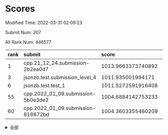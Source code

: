 # Scores

Modified Time: 2022-03-31 02:09:23

Submit Num: 207

All Rank Num: 446577

| rank |               submit               |       score        |       sigma        | pk_num |
| :--- | :--------------------------------- | :----------------- | :----------------- | :----- |
| 1    | cpp.21_12_24.submission-2b2ea0d7   | 1013.9663373740892 | 0.8196503744604539 | 8629   |
| 3    | jsonzb.test.submission_level_4     | 1011.935001994171  | 0.8195439770566957 | 8630   |
| 6    | jsonzb.test.test_1                 | 1011.5272591916408 | 0.7787388875975569 | 8630   |
| 55   | cpp.2022_01_09.submission-5b0e3de2 | 1004.6884142753233 | 0.7287794782567383 | 8631   |
| 60   | cpp.2022_01_09.submission-816672bd | 1004.3603355460209 | 0.7037982102460733 | 8630   |


<details>
<summary>全部</summary>

| rank |                 submit                 |       score        |       sigma        | pk_num |
| :--- | :------------------------------------- | :----------------- | :----------------- | :----- |
| 1    | cpp.21_12_24.submission-2b2ea0d7       | 1013.9663373740892 | 0.8196503744604539 | 8629   |
| 2    | gobigger.level_3.submission_level_3_40 | 1012.139437185503  | 0.7775880240963013 | 8628   |
| 3    | jsonzb.test.submission_level_4         | 1011.935001994171  | 0.8195439770566957 | 8630   |
| 4    | gobigger.level_3.submission_level_3_3  | 1011.8737401949737 | 0.782547928582767  | 8629   |
| 5    | gobigger.level_3.submission_level_3_33 | 1011.7998023618621 | 0.7728412443732269 | 8628   |
| 6    | jsonzb.test.test_1                     | 1011.5272591916408 | 0.7787388875975569 | 8630   |
| 7    | gobigger.level_3.submission_level_3_5  | 1011.3921284388589 | 0.7607504302961852 | 8628   |
| 8    | gobigger.level_3.submission_level_3_0  | 1011.1509943487524 | 0.7648255691925335 | 8632   |
| 9    | gobigger.level_3.submission_level_3_39 | 1010.7488073196876 | 0.7496578376287456 | 8630   |
| 10   | gobigger.level_3.submission_level_3_4  | 1010.6989156182733 | 0.7593239990505725 | 8633   |
| 11   | gobigger.level_3.submission_level_3_17 | 1010.6916987397166 | 0.7706953261475014 | 8628   |
| 12   | gobigger.level_3.submission_level_3_23 | 1010.6785216580607 | 0.7560315978390152 | 8635   |
| 13   | gobigger.level_3.submission_level_3_2  | 1010.5576509880832 | 0.7677416020808705 | 8621   |
| 14   | gobigger.level_3.submission_level_3_15 | 1010.5549611573769 | 0.778408115872967  | 8632   |
| 15   | gobigger.level_3.submission_level_3_9  | 1010.5303848677889 | 0.7608937800162505 | 8634   |
| 16   | gobigger.level_3.submission_level_3_11 | 1010.516410518074  | 0.7662018749364391 | 8633   |
| 17   | gobigger.level_3.submission_level_3_19 | 1010.4263019806255 | 0.7620389862080157 | 8636   |
| 18   | gobigger.level_3.submission_level_3_41 | 1010.3853242225271 | 0.7707953285822126 | 8629   |
| 19   | gobigger.level_3.submission_level_3_26 | 1010.3772243072094 | 0.7406614843009179 | 8635   |
| 20   | gobigger.level_3.submission_level_3_47 | 1010.366673000295  | 0.7728061302005645 | 8631   |
| 21   | gobigger.level_3.submission_level_3_27 | 1010.3125151766096 | 0.7389332207956656 | 8631   |
| 22   | gobigger.level_3.submission_level_3_44 | 1010.2435353668809 | 0.7725071217279503 | 8628   |
| 23   | gobigger.level_3.submission_level_3_34 | 1010.2234258543516 | 0.7472754786299145 | 8635   |
| 24   | gobigger.level_3.submission_level_3_21 | 1010.1625892291684 | 0.7503496937726869 | 8625   |
| 25   | gobigger.level_3.submission_level_3_31 | 1010.161026576094  | 0.7651719056382175 | 8630   |
| 26   | gobigger.level_3.submission_level_3_45 | 1010.1297370164347 | 0.7517698375113744 | 8633   |
| 27   | gobigger.level_3.submission_level_3_25 | 1010.1036441710896 | 0.7586983061643354 | 8626   |
| 28   | gobigger.level_3.submission_level_3_49 | 1009.9606827457638 | 0.7612530209913337 | 8627   |
| 29   | gobigger.level_3.submission_level_3_29 | 1009.8504912119892 | 0.7613442920431023 | 8626   |
| 30   | gobigger.level_3.submission_level_3_35 | 1009.792621752192  | 0.7603648996467511 | 8625   |
| 31   | gobigger.level_3.submission_level_3_18 | 1009.7818680058379 | 0.7488257268952011 | 8636   |
| 32   | gobigger.level_3.submission_level_3_48 | 1009.6988963800168 | 0.7382927069914125 | 8628   |
| 33   | gobigger.level_3.submission_level_3_13 | 1009.6304071731539 | 0.7745473297481602 | 8630   |
| 34   | gobigger.level_3.submission_level_3_43 | 1009.6163870166178 | 0.7685561661402222 | 8630   |
| 35   | gobigger.level_3.submission_level_3_37 | 1009.5590627995253 | 0.7600493726095936 | 8632   |
| 36   | gobigger.level_3.submission_level_3_16 | 1009.5281423399754 | 0.7497349811863055 | 8628   |
| 37   | gobigger.level_3.submission_level_3_14 | 1009.494565758321  | 0.7455957180494945 | 8631   |
| 38   | gobigger.level_3.submission_level_3_46 | 1009.4785712002871 | 0.7498046483522712 | 8637   |
| 39   | gobigger.level_3.submission_level_3_24 | 1009.4481845094652 | 0.7566212193628342 | 8622   |
| 40   | gobigger.level_3.submission_level_3_32 | 1009.3706211006989 | 0.7514519811550876 | 8634   |
| 41   | gobigger.level_3.submission_level_3_6  | 1009.302292197118  | 0.7361690850857243 | 8628   |
| 42   | gobigger.level_3.submission_level_3_7  | 1009.2717094293462 | 0.7693045866076144 | 8630   |
| 43   | gobigger.level_3.submission_level_3_12 | 1009.2006989445763 | 0.7694375460535285 | 8634   |
| 44   | gobigger.level_3.submission_level_3_22 | 1009.2006854055973 | 0.7585820698390746 | 8624   |
| 45   | gobigger.level_3.submission_level_3_28 | 1009.1951902759839 | 0.7629736683784164 | 8631   |
| 46   | gobigger.level_3.submission_level_3_10 | 1009.0053549862773 | 0.7489873041704016 | 8632   |
| 47   | gobigger.level_3.submission_level_3_20 | 1008.8841679282267 | 0.7466005950192506 | 8626   |
| 48   | gobigger.level_3.submission_level_3_36 | 1008.809608515918  | 0.7342802514221531 | 8633   |
| 49   | gobigger.level_3.submission_level_3_8  | 1008.7922477625742 | 0.730523656198434  | 8627   |
| 50   | gobigger.level_3.submission_level_3_30 | 1008.7905132591433 | 0.7275749111856191 | 8631   |
| 51   | gobigger.level_3.submission_level_3_1  | 1008.6429385792513 | 0.7458096308667875 | 8631   |
| 52   | gobigger.level_3.submission_level_3_42 | 1008.5032458328742 | 0.7602611569935395 | 8628   |
| 53   | gobigger.level_3.submission_level_3_38 | 1008.4368148540578 | 0.741954441976469  | 8628   |
| 54   | gobigger.level_1.submission_level_1_43 | 1004.9985640711634 | 0.7171586761623248 | 8635   |
| 55   | cpp.2022_01_09.submission-5b0e3de2     | 1004.6884142753233 | 0.7287794782567383 | 8631   |
| 56   | gobigger.level_1.submission_level_1_27 | 1004.547201347549  | 0.7161731856799851 | 8631   |
| 57   | gobigger.level_1.submission_level_1_9  | 1004.526787428768  | 0.7177062857099776 | 8628   |
| 58   | gobigger.level_1.submission_level_1_0  | 1004.5109555126085 | 0.7209785550742388 | 8632   |
| 59   | gobigger.level_1.submission_level_1_39 | 1004.425237208762  | 0.7266546427516068 | 8630   |
| 60   | cpp.2022_01_09.submission-816672bd     | 1004.3603355460209 | 0.7037982102460733 | 8630   |
| 61   | gobigger.level_1.submission_level_1_5  | 1004.2587643257366 | 0.7216712195558517 | 8628   |
| 62   | gobigger.level_1.submission_level_1_19 | 1004.1164152655832 | 0.7099677922350421 | 8625   |
| 63   | gobigger.level_1.submission_level_1_7  | 1003.9260916457515 | 0.7201701282732154 | 8628   |
| 64   | gobigger.level_1.submission_level_1_11 | 1003.9137455385373 | 0.7239604149112518 | 8631   |
| 65   | gobigger.level_1.submission_level_1_14 | 1003.9001162314709 | 0.7257899558170152 | 8630   |
| 66   | gobigger.level_1.submission_level_1_34 | 1003.8836933237515 | 0.7221098360234858 | 8625   |
| 67   | gobigger.level_1.submission_level_1_36 | 1003.8511928024712 | 0.7137900636374728 | 8632   |
| 68   | gobigger.level_1.submission_level_1_41 | 1003.7926589399549 | 0.7147592897776984 | 8630   |
| 69   | gobigger.level_1.submission_level_1_35 | 1003.7756289301925 | 0.7163479643154789 | 8631   |
| 70   | gobigger.level_1.submission_level_1_33 | 1003.7752014806315 | 0.7308712952543146 | 8629   |
| 71   | gobigger.level_1.submission_level_1_15 | 1003.7602661264796 | 0.7195039984961318 | 8631   |
| 72   | gobigger.level_1.submission_level_1_44 | 1003.6644431743406 | 0.7140604227126263 | 8625   |
| 73   | gobigger.level_1.submission_level_1_30 | 1003.6276739058318 | 0.720713913425192  | 8632   |
| 74   | gobigger.level_1.submission_level_1_17 | 1003.6165323238844 | 0.7231804510111737 | 8632   |
| 75   | gobigger.level_1.submission_level_1_42 | 1003.5954134319906 | 0.7179082429418    | 8629   |
| 76   | gobigger.level_1.submission_level_1_20 | 1003.5953689298684 | 0.7153585437398886 | 8623   |
| 77   | gobigger.level_1.submission_level_1_37 | 1003.543767846829  | 0.7128754655948268 | 8629   |
| 78   | gobigger.level_1.submission_level_1_8  | 1003.5314313453508 | 0.72072818914541   | 8631   |
| 79   | gobigger.level_1.submission_level_1_12 | 1003.496450246523  | 0.7135804384586312 | 8629   |
| 80   | gobigger.level_1.submission_level_1_29 | 1003.4923722451513 | 0.7347277706438566 | 8635   |
| 81   | gobigger.level_1.submission_level_1_18 | 1003.4449627897133 | 0.7193399142850694 | 8633   |
| 82   | gobigger.level_1.submission_level_1_49 | 1003.4354784691875 | 0.7207650817065744 | 8636   |
| 83   | gobigger.level_1.submission_level_1_31 | 1003.4169828550772 | 0.7124849399976318 | 8628   |
| 84   | gobigger.level_1.submission_level_1_48 | 1003.4104310059699 | 0.7161968674311227 | 8630   |
| 85   | gobigger.level_1.submission_level_1_10 | 1003.3988130970918 | 0.7186865845011838 | 8628   |
| 86   | gobigger.level_1.submission_level_1_4  | 1003.3871581742279 | 0.7172115378532664 | 8626   |
| 87   | gobigger.level_1.submission_level_1_1  | 1003.3438646968048 | 0.7164735997188396 | 8627   |
| 88   | gobigger.level_1.submission_level_1_28 | 1003.3060886395665 | 0.7188529791379581 | 8630   |
| 89   | gobigger.level_1.submission_level_1_47 | 1003.1498741839674 | 0.7107115649035811 | 8626   |
| 90   | gobigger.level_1.submission_level_1_26 | 1002.9181904066157 | 0.7077146327797188 | 8628   |
| 91   | gobigger.level_1.submission_level_1_40 | 1002.877045926564  | 0.7179507792815764 | 8629   |
| 92   | gobigger.level_1.submission_level_1_16 | 1002.8460838096611 | 0.7045715581176588 | 8631   |
| 93   | gobigger.level_1.submission_level_1_23 | 1002.8308289888449 | 0.7222708597883828 | 8628   |
| 94   | gobigger.level_1.submission_level_1_13 | 1002.790442532372  | 0.7097429972748988 | 8629   |
| 95   | gobigger.level_1.submission_level_1_38 | 1002.7537832961771 | 0.7142912184596794 | 8629   |
| 96   | gobigger.level_1.submission_level_1_6  | 1002.7395074796437 | 0.7109321871456902 | 8631   |
| 97   | gobigger.level_1.submission_level_1_22 | 1002.6152261261597 | 0.7116879565074952 | 8628   |
| 98   | gobigger.level_1.submission_level_1_24 | 1002.6133823046302 | 0.7222973518823255 | 8629   |
| 99   | gobigger.level_1.submission_level_1_32 | 1002.4774365661277 | 0.7175558467192087 | 8628   |
| 100  | gobigger.level_1.submission_level_1_25 | 1002.4524429153726 | 0.7058985101538489 | 8632   |
| 101  | gobigger.level_1.submission_level_1_2  | 1002.4202249468017 | 0.7125933099539039 | 8625   |
| 102  | gobigger.level_1.submission_level_1_46 | 1002.3825252757719 | 0.7188873511965762 | 8630   |
| 103  | gobigger.level_1.submission_level_1_3  | 1002.1673488700363 | 0.7175630403878813 | 8629   |
| 104  | gobigger.level_1.submission_level_1_21 | 1002.028764401954  | 0.7049867525620614 | 8628   |
| 105  | gobigger.level_1.submission_level_1_45 | 1001.6165862002982 | 0.7164583990671286 | 8631   |
| 106  | gobigger.random.submission_random_12   | 997.6687615605498  | 0.7065888723222592 | 8625   |
| 107  | gobigger.random.submission_random_10   | 997.4059476248574  | 0.7008720236824306 | 8632   |
| 108  | gobigger.random.submission_random_22   | 996.9929896618596  | 0.7029913003505829 | 8628   |
| 109  | gobigger.random.submission_random_41   | 996.9182331864698  | 0.6977544341673586 | 8632   |
| 110  | gobigger.random.submission_random_1    | 996.8195327419332  | 0.7190471465023993 | 8630   |
| 111  | gobigger.random.submission_random_18   | 996.7989134916731  | 0.7034042339780876 | 8632   |
| 112  | gobigger.random.submission_random_44   | 996.6192830663314  | 0.710545887442181  | 8628   |
| 113  | gobigger.random.submission_random_2    | 996.5495599393591  | 0.7133714365632736 | 8632   |
| 114  | gobigger.random.submission_random_7    | 996.4311187008284  | 0.6922135589561502 | 8633   |
| 115  | gobigger.random.submission_random_3    | 996.3581434593176  | 0.7246360489848945 | 8634   |
| 116  | gobigger.random.submission_random_42   | 996.3350681815226  | 0.7097882242320106 | 8632   |
| 117  | gobigger.random.submission_random_15   | 996.2860268928517  | 0.7172325235946772 | 8628   |
| 118  | gobigger.random.submission_random_4    | 996.2579333679398  | 0.7134547279081185 | 8622   |
| 119  | gobigger.random.submission_random_40   | 996.2249583641737  | 0.7225443846023698 | 8621   |
| 120  | gobigger.random.submission_random_34   | 996.1968575749962  | 0.7085046155030481 | 8630   |
| 121  | gobigger.random.submission_random_30   | 996.1884862748377  | 0.7303209178310089 | 8628   |
| 122  | gobigger.random.submission_random_49   | 996.1864584366907  | 0.7027704813800396 | 8628   |
| 123  | gobigger.random.submission_random_23   | 996.17932365996    | 0.7066411845196143 | 8631   |
| 124  | gobigger.random.submission_random_37   | 996.1508253381099  | 0.7116357782280449 | 8627   |
| 125  | gobigger.random.submission_random_11   | 996.1416445831865  | 0.7078722255551786 | 8629   |
| 126  | gobigger.random.submission_random_45   | 996.1283987570916  | 0.7106963938470471 | 8626   |
| 127  | gobigger.random.submission_random_35   | 996.0772217784547  | 0.7078638091522056 | 8630   |
| 128  | gobigger.random.submission_random_25   | 996.0541350393546  | 0.7179657847077643 | 8630   |
| 129  | gobigger.random.submission_random_9    | 996.0500492905435  | 0.7247769255706998 | 8630   |
| 130  | gobigger.random.submission_random_20   | 996.0059975501389  | 0.7095887958766119 | 8632   |
| 131  | gobigger.random.submission_random_14   | 995.9745213181777  | 0.7081886266752336 | 8628   |
| 132  | gobigger.random.submission_random_43   | 995.9528640539194  | 0.7120970427055062 | 8624   |
| 133  | gobigger.random.submission_random_24   | 995.8989578701219  | 0.7259789371734963 | 8630   |
| 134  | gobigger.random.submission_random_31   | 995.817824574781   | 0.7099435157259245 | 8629   |
| 135  | gobigger.random.submission_random_32   | 995.7669006622164  | 0.7123522258839131 | 8629   |
| 136  | gobigger.random.submission_random_29   | 995.7271651978423  | 0.6940913066005243 | 8628   |
| 137  | gobigger.random.submission_random_0    | 995.6751078543002  | 0.7125956699192795 | 8632   |
| 138  | gobigger.random.submission_random_46   | 995.6641970366437  | 0.7151630693082537 | 8631   |
| 139  | gobigger.random.submission_random_48   | 995.6390892813022  | 0.7056047156782108 | 8629   |
| 140  | gobigger.random.submission_random_13   | 995.5883179533431  | 0.7073643666727376 | 8629   |
| 141  | gobigger.random.submission_random_39   | 995.5833612235953  | 0.7303381257551158 | 8627   |
| 142  | gobigger.random.submission_random_19   | 995.487926080076   | 0.7026678211784317 | 8633   |
| 143  | gobigger.random.submission_random_16   | 995.3579814626323  | 0.7034624499858843 | 8633   |
| 144  | gobigger.random.submission_random_47   | 995.2809564826018  | 0.7301096733756822 | 8631   |
| 145  | gobigger.random.submission_random_8    | 995.2789597966828  | 0.7183580517087261 | 8631   |
| 146  | gobigger.random.submission_random_33   | 995.2409833926934  | 0.7124530065305881 | 8630   |
| 147  | gobigger.random.submission_random_28   | 995.1747221361147  | 0.7085343633789561 | 8631   |
| 148  | gobigger.random.submission_random_26   | 995.1178948408707  | 0.7079082544475039 | 8634   |
| 149  | gobigger.random.submission_random_5    | 995.0771154612853  | 0.7159302071135615 | 8637   |
| 150  | gobigger.random.submission_random_6    | 995.0299698557869  | 0.7106582187381658 | 8630   |
| 151  | gobigger.random.submission_random_27   | 994.8686512050526  | 0.7050513716052937 | 8631   |
| 152  | gobigger.random.submission_random_38   | 994.633954747407   | 0.72078314912437   | 8631   |
| 153  | gobigger.random.submission_random_17   | 994.5433819684819  | 0.7226744246907841 | 8629   |
| 154  | gobigger.random.submission_random_36   | 994.3789699175719  | 0.7027628819788205 | 8632   |
| 155  | gobigger.random.submission_random_21   | 994.3672601901928  | 0.7131036249792643 | 8622   |
| 156  | gobigger.level_2.submission_level_2_30 | 993.9634335207412  | 0.7295029166632088 | 8630   |
| 157  | gobigger.level_2.submission_level_2_24 | 993.9120574116178  | 0.7367252620429037 | 8631   |
| 158  | gobigger.level_2.submission_level_2_23 | 993.6612383885924  | 0.7349111256063376 | 8626   |
| 159  | gobigger.level_2.submission_level_2_6  | 993.6514465381655  | 0.7560629744236753 | 8626   |
| 160  | gobigger.level_2.submission_level_2_34 | 993.3535726588473  | 0.7328845268297742 | 8628   |
| 161  | gobigger.level_2.submission_level_2_9  | 993.2153606614759  | 0.7462892947930502 | 8625   |
| 162  | gobigger.level_2.submission_level_2_47 | 993.2013716615958  | 0.729935644854356  | 8631   |
| 163  | gobigger.level_2.submission_level_2_45 | 993.1992495571551  | 0.7236650640592718 | 8627   |
| 164  | gobigger.level_2.submission_level_2_19 | 993.187203588266   | 0.7380380161314414 | 8635   |
| 165  | gobigger.level_2.submission_level_2_31 | 993.0122797016626  | 0.7370944607471308 | 8631   |
| 166  | gobigger.level_2.submission_level_2_4  | 992.9133443063536  | 0.7324873128085158 | 8630   |
| 167  | gobigger.level_2.submission_level_2_42 | 992.9051923553621  | 0.7353169014696374 | 8630   |
| 168  | gobigger.level_2.submission_level_2_1  | 992.8412023732096  | 0.7285345260551604 | 8633   |
| 169  | gobigger.level_2.submission_level_2_14 | 992.7584539324699  | 0.7335503652285298 | 8632   |
| 170  | gobigger.level_2.submission_level_2_39 | 992.7340119167161  | 0.748816367150263  | 8629   |
| 171  | gobigger.level_2.submission_level_2_13 | 992.7333313551936  | 0.7582981767490782 | 8630   |
| 172  | gobigger.level_2.submission_level_2_18 | 992.7253850575077  | 0.7439690242980408 | 8625   |
| 173  | gobigger.level_2.submission_level_2_46 | 992.7009792686529  | 0.7609768814601944 | 8633   |
| 174  | gobigger.level_2.submission_level_2_38 | 992.5715489539431  | 0.7284929837110206 | 8630   |
| 175  | gobigger.level_2.submission_level_2_20 | 992.482115647393   | 0.7665334131633852 | 8628   |
| 176  | gobigger.level_2.submission_level_2_35 | 992.3932559310443  | 0.7594533981256315 | 8634   |
| 177  | gobigger.level_2.submission_level_2_33 | 992.3316776574883  | 0.7390398585984448 | 8631   |
| 178  | gobigger.level_2.submission_level_2_32 | 992.331623168323   | 0.7538100140356162 | 8629   |
| 179  | gobigger.level_2.submission_level_2_22 | 992.2482357712069  | 0.7477128184498011 | 8626   |
| 180  | gobigger.level_2.submission_level_2_28 | 992.2346643103702  | 0.7576587827507778 | 8629   |
| 181  | gobigger.level_2.submission_level_2_40 | 992.1740625870266  | 0.747207180374878  | 8631   |
| 182  | gobigger.level_2.submission_level_2_41 | 992.1642842287175  | 0.744610506701503  | 8635   |
| 183  | gobigger.level_2.submission_level_2_5  | 992.0756855645736  | 0.7623679659881528 | 8629   |
| 184  | gobigger.level_2.submission_level_2_3  | 992.066769217733   | 0.7332996753602012 | 8630   |
| 185  | gobigger.level_2.submission_level_2_29 | 992.0530095200812  | 0.7511865572120741 | 8628   |
| 186  | gobigger.level_2.submission_level_2_2  | 992.0030256475965  | 0.7618791949158505 | 8626   |
| 187  | gobigger.level_2.submission_level_2_36 | 991.9329732647179  | 0.7627556438608025 | 8629   |
| 188  | gobigger.level_2.submission_level_2_11 | 991.9240572995749  | 0.7447455867137294 | 8629   |
| 189  | gobigger.level_2.submission_level_2_0  | 991.9222538035074  | 0.7461714242308607 | 8625   |
| 190  | gobigger.level_2.submission_level_2_44 | 991.9037445841063  | 0.7336528933126406 | 8627   |
| 191  | gobigger.level_2.submission_level_2_8  | 991.8957472679388  | 0.7519943842333101 | 8630   |
| 192  | gobigger.level_2.submission_level_2_43 | 991.7898211262303  | 0.7594472069547937 | 8627   |
| 193  | gobigger.level_2.submission_level_2_25 | 991.7119011093073  | 0.7282443107340586 | 8630   |
| 194  | gobigger.level_2.submission_level_2_7  | 991.6747075274569  | 0.7462057306586312 | 8631   |
| 195  | gobigger.level_2.submission_level_2_21 | 991.6725846582975  | 0.7379301163956125 | 8626   |
| 196  | gobigger.level_2.submission_level_2_16 | 991.6447562347954  | 0.7373980636313614 | 8626   |
| 197  | gobigger.level_2.submission_level_2_37 | 991.6177712055016  | 0.741385818132766  | 8632   |
| 198  | gobigger.level_2.submission_level_2_48 | 991.3688251374994  | 0.7489880369070292 | 8632   |
| 199  | gobigger.level_2.submission_level_2_10 | 991.0452501655184  | 0.7506134416339576 | 8627   |
| 200  | gobigger.level_2.submission_level_2_17 | 991.0002042410674  | 0.7523895164025796 | 8628   |
| 201  | gobigger.level_2.submission_level_2_15 | 990.9596222029716  | 0.7654937975056842 | 8630   |
| 202  | gobigger.level_2.submission_level_2_27 | 990.8347881240662  | 0.7548726745487166 | 8631   |
| 203  | gobigger.level_2.submission_level_2_12 | 990.6734701378401  | 0.7610839227007068 | 8620   |
| 204  | gobigger.level_2.submission_level_2_49 | 990.5179051728736  | 0.7627514577689005 | 8630   |
| 205  | gobigger.level_2.submission_level_2_26 | 990.2325180310266  | 0.7678369078706918 | 8630   |
| 206  | gobigger.none.submission_none_0        | 979.1323955053809  | 1.2760080692535702 | 8627   |
| 207  | gobigger.none.submission_none_1        | 976.9117610255046  | 1.5131056488313928 | 8626   |

</details>